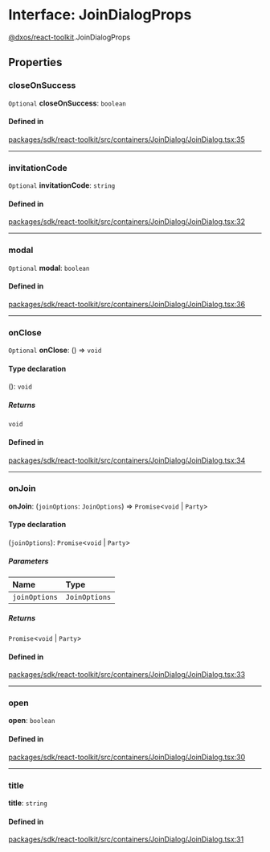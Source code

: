 # Interface: JoinDialogProps

[@dxos/react-toolkit](../modules/dxos_react_toolkit.md).JoinDialogProps

## Properties

### closeOnSuccess

 `Optional` **closeOnSuccess**: `boolean`

#### Defined in

[packages/sdk/react-toolkit/src/containers/JoinDialog/JoinDialog.tsx:35](https://github.com/dxos/dxos/blob/db8188dae/packages/sdk/react-toolkit/src/containers/JoinDialog/JoinDialog.tsx#L35)

___

### invitationCode

 `Optional` **invitationCode**: `string`

#### Defined in

[packages/sdk/react-toolkit/src/containers/JoinDialog/JoinDialog.tsx:32](https://github.com/dxos/dxos/blob/db8188dae/packages/sdk/react-toolkit/src/containers/JoinDialog/JoinDialog.tsx#L32)

___

### modal

 `Optional` **modal**: `boolean`

#### Defined in

[packages/sdk/react-toolkit/src/containers/JoinDialog/JoinDialog.tsx:36](https://github.com/dxos/dxos/blob/db8188dae/packages/sdk/react-toolkit/src/containers/JoinDialog/JoinDialog.tsx#L36)

___

### onClose

 `Optional` **onClose**: () => `void`

#### Type declaration

(): `void`

##### Returns

`void`

#### Defined in

[packages/sdk/react-toolkit/src/containers/JoinDialog/JoinDialog.tsx:34](https://github.com/dxos/dxos/blob/db8188dae/packages/sdk/react-toolkit/src/containers/JoinDialog/JoinDialog.tsx#L34)

___

### onJoin

 **onJoin**: (`joinOptions`: `JoinOptions`) => `Promise`<`void` \| `Party`\>

#### Type declaration

(`joinOptions`): `Promise`<`void` \| `Party`\>

##### Parameters

| Name | Type |
| :------ | :------ |
| `joinOptions` | `JoinOptions` |

##### Returns

`Promise`<`void` \| `Party`\>

#### Defined in

[packages/sdk/react-toolkit/src/containers/JoinDialog/JoinDialog.tsx:33](https://github.com/dxos/dxos/blob/db8188dae/packages/sdk/react-toolkit/src/containers/JoinDialog/JoinDialog.tsx#L33)

___

### open

 **open**: `boolean`

#### Defined in

[packages/sdk/react-toolkit/src/containers/JoinDialog/JoinDialog.tsx:30](https://github.com/dxos/dxos/blob/db8188dae/packages/sdk/react-toolkit/src/containers/JoinDialog/JoinDialog.tsx#L30)

___

### title

 **title**: `string`

#### Defined in

[packages/sdk/react-toolkit/src/containers/JoinDialog/JoinDialog.tsx:31](https://github.com/dxos/dxos/blob/db8188dae/packages/sdk/react-toolkit/src/containers/JoinDialog/JoinDialog.tsx#L31)
